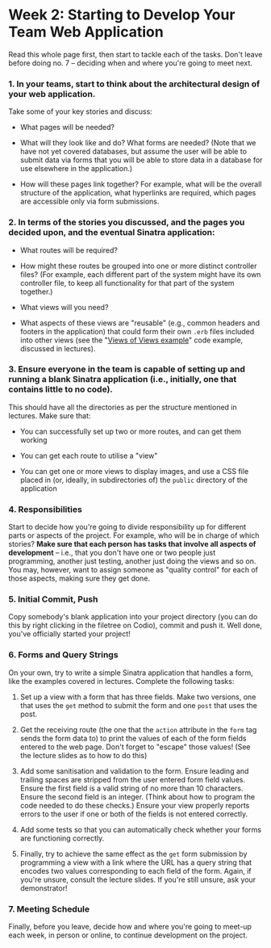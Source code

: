 # Week 2: Starting to Develop Your Team Web Application

Read this whole page first, then start to tackle each of the tasks. Don't leave
before doing no. 7 – deciding when and where you're going to meet next.

### 1. In your teams, start to think about the architectural design of your web application.

Take some of your key stories and discuss:

* What pages will be needed? 

* What will they look like and do? What forms are needed? (Note that we have not
  yet covered databases, but assume the user will be able to submit data via
  forms that you will be able to store data in a database for use elsewhere in
  the application.)

* How will these pages link together? For example, what will be the overall
  structure of the application, what hyperlinks are required, which pages are
  accessible only via form submissions.

### 2. In terms of the stories you discussed, and the pages you decided upon, and the eventual Sinatra application:

* What routes will be required?

* How might these routes be grouped into one or more distinct controller files?
  (For example, each different part of the system might have its own controller
  file, to keep all functionality for that part of the system together.)

* What views will you need? 

* What aspects of these views are "reusable" (e.g., common headers and footers
  in the application) that could form their own `.erb` files included into other
  views (see the "[Views of Views example](..//code//views/views_of_views/)" code
  example, discussed in lectures).

### 3. Ensure everyone in the team is capable of setting up and running a blank Sinatra application (i.e., initially, one that contains little to no code). 

This should have all  the directories as per the structure mentioned in
lectures. Make sure that: 

* You can successfully set up two or more routes, and can get them working

* You can get each route to utilise a "view"

* You can get one or more views to display images, and use a CSS file placed in
  (or, ideally, in subdirectories of) the `public` directory of the application

### 4. Responsibilities 

Start to decide how you're going to divide responsibility up for different parts
or aspects of the project. For example, who will be in charge of which stories?
**Make sure that each person has tasks that involve all aspects of development**
– i.e., that you don't have one or two people just programming, another just
testing, another just doing the views and so on. You may, however, want to
assign someone as "quality control" for each of those aspects, making sure they
get done. 

### 5. Initial Commit, Push 

Copy somebody's blank application into your project directory (you can do this
by right clicking in the filetree on Codio), commit and push it. Well done,
you've officially started your project! 

### 6. Forms and Query Strings

On your own, try to write a simple Sinatra application that handles a form, like
the examples covered in lectures. Complete the following tasks:

1. Set up a view with a form that has three fields. Make two versions, one that
   uses the `get` method to submit the form and one `post` that uses the post.

2. Get the receiving route (the one that the `action` attribute in the `form`
   tag sends the form data to) to print the values of each of the form fields
   entered to the web page. Don't forget to "escape" those values! (See the
   lecture slides as to how to do this)

3. Add some sanitisation and validation to the form. Ensure leading and trailing
   spaces are stripped from the user entered form field values. Ensure the first
   field is a valid string of no more than 10 characters. Ensure the second
   field is an integer. (Think about how to program the code needed to do these
   checks.) Ensure your view properly reports errors to the user if one or both
   of the fields is not entered correctly. 

4. Add some tests so that you can automatically check whether your forms are
   functioning correctly. 

5. Finally, try to achieve the same effect as the `get` form submission by
   programming a view with a link where the URL has a query string that encodes
   two values corresponding to each field of the form. Again, if you're unsure,
   consult the lecture slides. If you're still unsure, ask your demonstrator!

### 7. Meeting Schedule

Finally, before you leave, decide how and where you're going to meet-up each
week, in person or online, to continue development on the project.